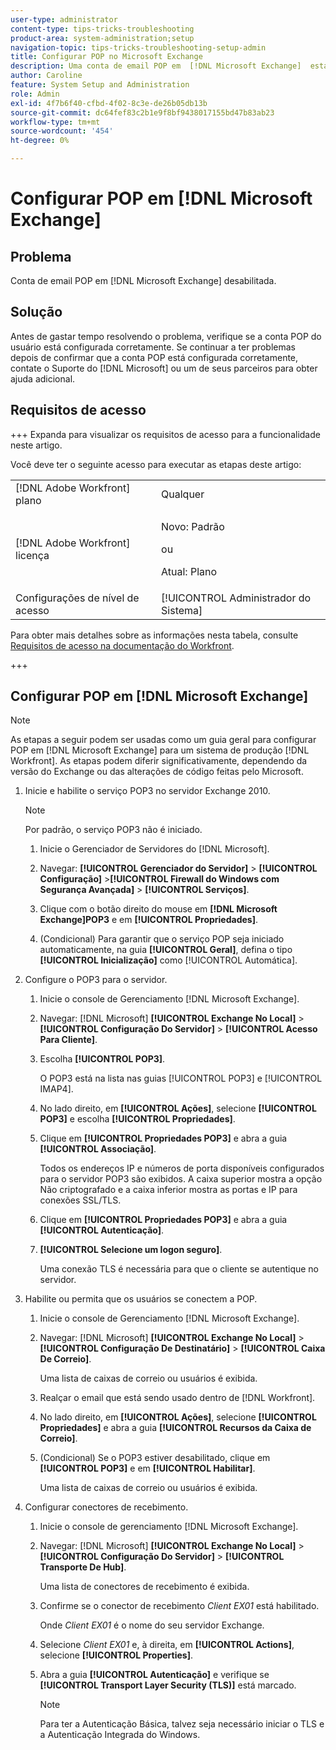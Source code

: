 ```yaml
---
user-type: administrator
content-type: tips-tricks-troubleshooting
product-area: system-administration;setup
navigation-topic: tips-tricks-troubleshooting-setup-admin
title: Configurar POP no Microsoft Exchange
description: Uma conta de email POP em  [!DNL Microsoft Exchange]  está desabilitada.
author: Caroline
feature: System Setup and Administration
role: Admin
exl-id: 4f7b6f40-cfbd-4f02-8c3e-de26b05db13b
source-git-commit: dc64fef83c2b1e9f8bf9438017155bd47b83ab23
workflow-type: tm+mt
source-wordcount: '454'
ht-degree: 0%

---
```


# Configurar POP em [!DNL Microsoft Exchange]

## Problema

Conta de email POP em [!DNL Microsoft Exchange] desabilitada.

## Solução

Antes de gastar tempo resolvendo o problema, verifique se a conta POP do usuário está configurada corretamente. Se continuar a ter problemas depois de confirmar que a conta POP está configurada corretamente, contate o Suporte do [!DNL Microsoft] ou um de seus parceiros para obter ajuda adicional.

<!--
<p data-mc-conditions="QuicksilverOrClassic.Draft mode">For instructions on integrating a POP account in Adobe Workfront, see .</p>
-->

## Requisitos de acesso

+++ Expanda para visualizar os requisitos de acesso para a funcionalidade neste artigo.

Você deve ter o seguinte acesso para executar as etapas deste artigo:

<table style="table-layout:auto"> 
 <col> 
 <col> 
 <tbody> 
  <tr> 
   <td role="rowheader">[!DNL Adobe Workfront] plano</td> 
   <td>Qualquer</td> 
  </tr> 
  <tr> 
   <td role="rowheader">[!DNL Adobe Workfront] licença</td> 
   <td>
   <p>Novo: Padrão</p>
   <p>ou</p>
   <p>Atual: Plano</p></td> 
  </tr> 
  <tr> 
   <td role="rowheader">Configurações de nível de acesso</td> 
   <td>[!UICONTROL Administrador do Sistema]</td> 
  </tr> 
 </tbody> 
</table>

Para obter mais detalhes sobre as informações nesta tabela, consulte [Requisitos de acesso na documentação do Workfront](/help/quicksilver/administration-and-setup/add-users/access-levels-and-object-permissions/access-level-requirements-in-documentation.md).

+++

## Configurar POP em [!DNL Microsoft Exchange]

>[!NOTE]
>
>As etapas a seguir podem ser usadas como um guia geral para configurar POP em [!DNL Microsoft Exchange] para um sistema de produção [!DNL Workfront]. As etapas podem diferir significativamente, dependendo da versão do Exchange ou das alterações de código feitas pelo Microsoft.

1. Inicie e habilite o serviço POP3 no servidor Exchange 2010.

   >[!NOTE]
   >
   >Por padrão, o serviço POP3 não é iniciado.

   1. Inicie o Gerenciador de Servidores do [!DNL Microsoft].
   1. Navegar: **[!UICONTROL Gerenciador do Servidor]** > **[!UICONTROL Configuração]** >**[!UICONTROL Firewall do Windows com Segurança Avançada]** > **[!UICONTROL Serviços]**.

   1. Clique com o botão direito do mouse em **[!DNL Microsoft Exchange]POP3** e em **[!UICONTROL Propriedades]**.

   1. (Condicional) Para garantir que o serviço POP seja iniciado automaticamente, na guia **[!UICONTROL Geral]**, defina o tipo **[!UICONTROL Inicialização]** como [!UICONTROL Automática].

1. Configure o POP3 para o servidor.

   1. Inicie o console de Gerenciamento [!DNL Microsoft Exchange].
   1. Navegar: [!DNL Microsoft] **[!UICONTROL Exchange No Local]** > **[!UICONTROL Configuração Do Servidor]** > **[!UICONTROL Acesso Para Cliente]**.

   1. Escolha **[!UICONTROL POP3]**.

      O POP3 está na lista nas guias [!UICONTROL POP3] e [!UICONTROL IMAP4].

   1. No lado direito, em **[!UICONTROL Ações]**, selecione **[!UICONTROL POP3]** e escolha **[!UICONTROL Propriedades]**.

   1. Clique em **[!UICONTROL Propriedades POP3]** e abra a guia **[!UICONTROL Associação]**.

      Todos os endereços IP e números de porta disponíveis configurados para o servidor POP3 são exibidos. A caixa superior mostra a opção Não criptografado e a caixa inferior mostra as portas e IP para conexões SSL/TLS.

   1. Clique em **[!UICONTROL Propriedades POP3]** e abra a guia **[!UICONTROL Autenticação]**.

   1. **[!UICONTROL Selecione um logon seguro]**.

      Uma conexão TLS é necessária para que o cliente se autentique no servidor.

1. Habilite ou permita que os usuários se conectem a POP.

   1. Inicie o console de Gerenciamento [!DNL Microsoft Exchange].
   1. Navegar: [!DNL Microsoft] **[!UICONTROL Exchange No Local]** > **[!UICONTROL Configuração De Destinatário]** > **[!UICONTROL Caixa De Correio]**.

      Uma lista de caixas de correio ou usuários é exibida.

   1. Realçar o email que está sendo usado dentro de [!DNL Workfront].
   1. No lado direito, em **[!UICONTROL Ações]**, selecione **[!UICONTROL Propriedades]** e abra a guia **[!UICONTROL Recursos da Caixa de Correio]**.

   1. (Condicional) Se o POP3 estiver desabilitado, clique em **[!UICONTROL POP3]** e em **[!UICONTROL Habilitar]**.

      Uma lista de caixas de correio ou usuários é exibida.

1. Configurar conectores de recebimento.

   1. Inicie o console de gerenciamento [!DNL Microsoft Exchange].
   1. Navegar: [!DNL Microsoft] **[!UICONTROL Exchange No Local]** > **[!UICONTROL Configuração Do Servidor]** > **[!UICONTROL Transporte De Hub]**.

      Uma lista de conectores de recebimento é exibida.

   1. Confirme se o conector de recebimento *Client* *EX01* está habilitado.

      Onde *Client* *EX01* é o nome do seu servidor Exchange.

   1. Selecione *Client EX01* e, à direita, em **[!UICONTROL Actions]**, selecione **[!UICONTROL Properties]**.

   1. Abra a guia **[!UICONTROL Autenticação]** e verifique se **[!UICONTROL Transport Layer Security (TLS)]** está marcado.

      >[!NOTE]
      >
      >Para ter a Autenticação Básica, talvez seja necessário iniciar o TLS e a Autenticação Integrada do Windows.
